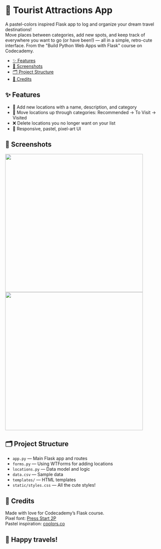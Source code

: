 # 🌸 Tourist Attractions App

A pastel-colors inspired Flask app to log and organize your dream travel destinations!  
Move places between categories, add new spots, and keep track of everywhere you want to go (or have been!) — all in a simple, retro-cute interface.
From the "Build Python Web Apps with Flask" course on Codecademy.

- [✨ Features](#✨-features)  
- [📸 Screenshots](#📸-screenshots)  
- [🗂️ Project Structure](#🗂️-project-structure)  
- [💖 Credits](#💖-credits)

## ✨ Features

- 📝 Add new locations with a name, description, and category
- 🔄 Move locations up through categories: Recommended → To Visit → Visited
- ❌ Delete locations you no longer want on your list
- 🌈 Responsive, pastel, pixel-art UI

## 📸 Screenshots
<img src="https://github.com/user-attachments/assets/2fb2cdb9-7711-4161-a402-4824dd87a63b" width="440"/> <img src="https://github.com/user-attachments/assets/a3428b10-d2b3-4c1c-8316-70ca3f8f047f" width="440"/>

## 🗂️ Project Structure

- `app.py` — Main Flask app and routes
- `forms.py` — Using WTForms for adding locations
- `locations.py` — Data model and logic
- `data.csv` — Sample data
- `templates/` — HTML templates
- `static/styles.css` — All the cute styles!

## 💖 Credits

Made with love for Codecademy’s Flask course.  
Pixel font: [Press Start 2P](https://fonts.google.com/specimen/Press+Start+2P)  
Pastel inspiration: [coolors.co](https://coolors.co/)

## 🧳 Happy travels!
